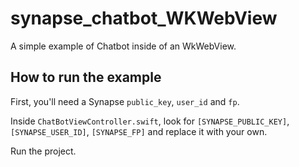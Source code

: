 # synapse_chatbot_WKWebView

A simple example of Chatbot inside of an WkWebView.

## How to run the example

First, you'll need a Synapse `public_key`, `user_id` and `fp`.

Inside `ChatBotViewController.swift`, look for `[SYNAPSE_PUBLIC_KEY]`, `[SYNAPSE_USER_ID]`, `[SYNAPSE_FP]` and replace it
with your own.

Run the project.
